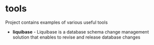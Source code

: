 # tools

Project contains examples of various useful tools

- **liquibase** - Liquibase is a database schema change management solution that enables to revise and release database
  changes